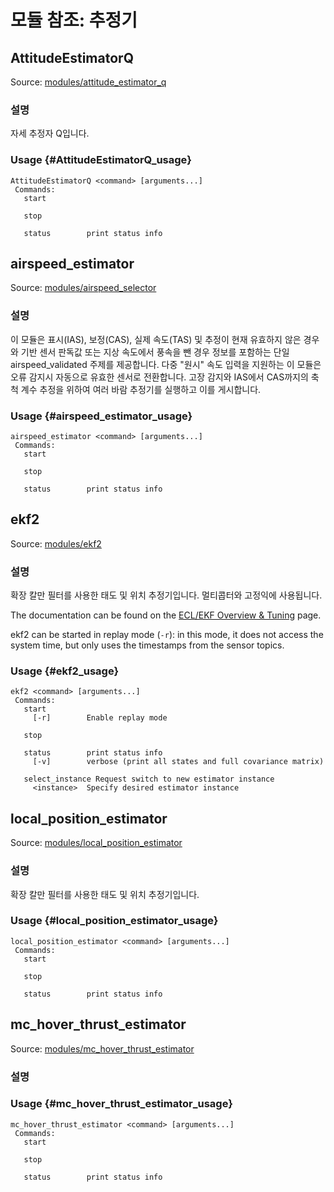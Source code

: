 # 모듈 참조: 추정기

## AttitudeEstimatorQ

Source: [modules/attitude_estimator_q](https://github.com/PX4/PX4-Autopilot/tree/main/src/modules/attitude_estimator_q)

### 설명

자세 추정자 Q입니다.

### Usage {#AttitudeEstimatorQ_usage}

```
AttitudeEstimatorQ <command> [arguments...]
 Commands:
   start

   stop

   status        print status info
```

## airspeed_estimator

Source: [modules/airspeed_selector](https://github.com/PX4/PX4-Autopilot/tree/main/src/modules/airspeed_selector)

### 설명

이 모듈은 표시(IAS), 보정(CAS), 실제 속도(TAS) 및 추정이 현재 유효하지 않은 경우와 기반 센서 판독값 또는 지상 속도에서 풍속을 뺀 경우 정보를 포함하는 단일 airspeed_validated 주제를 제공합니다.
다중 "원시" 속도 입력을 지원하는 이 모듈은 오류 감지시 자동으로 유효한 센서로 전환합니다. 고장 감지와 IAS에서 CAS까지의 축척 계수 추정을 위하여 여러 바람 추정기를 실행하고 이를 게시합니다.

### Usage {#airspeed_estimator_usage}

```
airspeed_estimator <command> [arguments...]
 Commands:
   start

   stop

   status        print status info
```

## ekf2

Source: [modules/ekf2](https://github.com/PX4/PX4-Autopilot/tree/main/src/modules/ekf2)

### 설명

확장 칼만 필터를 사용한 태도 및 위치 추정기입니다. 멀티콥터와 고정익에 사용됩니다.

The documentation can be found on the [ECL/EKF Overview & Tuning](https://docs.px4.io/main/en/advanced_config/tuning_the_ecl_ekf.html) page.

ekf2 can be started in replay mode (`-r`): in this mode, it does not access the system time, but only uses the
timestamps from the sensor topics.

### Usage {#ekf2_usage}

```
ekf2 <command> [arguments...]
 Commands:
   start
     [-r]        Enable replay mode

   stop

   status        print status info
     [-v]        verbose (print all states and full covariance matrix)

   select_instance Request switch to new estimator instance
     <instance>  Specify desired estimator instance
```

## local_position_estimator

Source: [modules/local_position_estimator](https://github.com/PX4/PX4-Autopilot/tree/main/src/modules/local_position_estimator)

### 설명

확장 칼만 필터를 사용한 태도 및 위치 추정기입니다.

### Usage {#local_position_estimator_usage}

```
local_position_estimator <command> [arguments...]
 Commands:
   start

   stop

   status        print status info
```

## mc_hover_thrust_estimator

Source: [modules/mc_hover_thrust_estimator](https://github.com/PX4/PX4-Autopilot/tree/main/src/modules/mc_hover_thrust_estimator)

### 설명

### Usage {#mc_hover_thrust_estimator_usage}

```
mc_hover_thrust_estimator <command> [arguments...]
 Commands:
   start

   stop

   status        print status info
```
